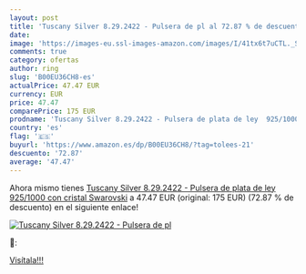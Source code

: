 ```yaml
---
layout: post
title: 'Tuscany Silver 8.29.2422 - Pulsera de pl al 72.87 % de descuento'
date: 
image: 'https://images-eu.ssl-images-amazon.com/images/I/41tx6t7uCTL._SL200_.jpg'
comments: true
category: ofertas
author: ring
slug: 'B00EU36CH8-es'
actualPrice: 47.47 EUR
currency: EUR
price: 47.47
comparePrice: 175 EUR
prodname: 'Tuscany Silver 8.29.2422 - Pulsera de plata de ley  925/1000   con cristal Swarovski'
country: 'es'
flag: '🇪🇸'
buyurl: 'https://www.amazon.es/dp/B00EU36CH8/?tag=tolees-21'
descuento: '72.87'
average: '47.47'
---
```


Ahora mismo tienes [Tuscany Silver 8.29.2422 - Pulsera de plata de ley  925/1000   con cristal Swarovski](https://www.amazon.es/dp/B00EU36CH8/?tag=tolees-21) a 47.47 EUR (original: 175 EUR) (72.87 %  de descuento) en el siguiente enlace!

[![Tuscany Silver 8.29.2422 - Pulsera de pl](https://images-eu.ssl-images-amazon.com/images/I/41tx6t7uCTL._SL200_.jpg)](https://www.amazon.es/dp/B00EU36CH8/?tag=tolees-21)

🔎:


[Visítala!!!](https://www.amazon.es/dp/B00EU36CH8/?tag=tolees-21)
